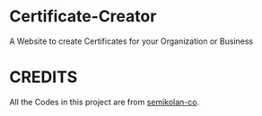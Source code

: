 # Certificate-Creator
A Website to create Certificates for your Organization or Business


# CREDITS
All the Codes in this project are from [semikolan-co](https://github.com/semikolan-co/Certificate-Generator).
